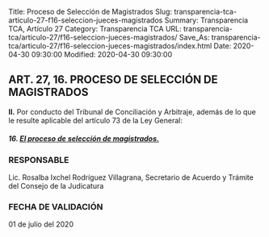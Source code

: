 Title: Proceso de Selección de Magistrados
Slug: transparencia-tca-articulo-27-f16-seleccion-jueces-magistrados
Summary: Transparencia TCA, Artículo 27
Category: Transparencia TCA
URL: transparencia-tca/articulo-27/f16-seleccion-jueces-magistrados/
Save_As: transparencia-tca/articulo-27/f16-seleccion-jueces-magistrados/index.html
Date: 2020-04-30 09:30:00
Modified: 2020-04-30 09:30:00


## ART. 27, 16. PROCESO DE SELECCIÓN DE MAGISTRADOS

**II.** Por conducto del Tribunal de Conciliación y Arbitraje, además de lo que le resulte aplicable del artículo 73 de la Ley General:

##### **16.** **[El proceso de selección de magistrados.](https://www.pjecz.gob.mx/conocenos/estructura/consejo-de-la-judicatura/proceso-de-seleccion-de-jueces-y-magistrados-distritales/)**

### RESPONSABLE

Lic. Rosalba Ixchel Rodríguez Villagrana, Secretario de Acuerdo y Trámite del Consejo de la Judicatura

### FECHA DE VALIDACIÓN

01 de julio del 2020


